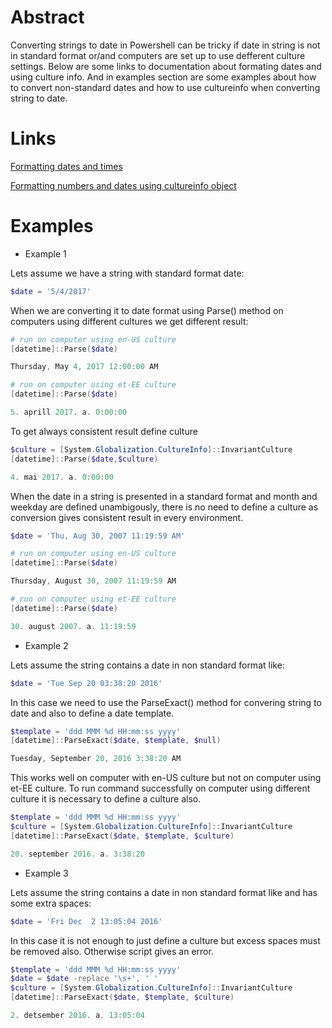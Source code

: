 # Abstract

Converting strings to date in Powershell can be tricky if date in string is not in standard format or/and computers are set up to use defferent culture settings.
Below are some links to documentation about formating dates and using culture info. And in examples section are some examples about how to convert non-standard dates and how to use cultureinfo when converting string to date.

# Links

[Formatting dates and times](https://technet.microsoft.com/en-us/library/ee692801.aspx)

[Formatting numbers and dates using cultureinfo object](https://technet.microsoft.com/en-us/library/ff730954.aspx)

# Examples

* Example 1

Lets assume we have a string with standard format date:
```powershell
$date = '5/4/2017'
```
When we are converting it to date format using Parse() method on computers using different cultures we get different result:
```powershell
# run on computer using en-US culture
[datetime]::Parse($date)

Thursday, May 4, 2017 12:00:00 AM
```
```powershell
# run on computer using et-EE culture
[datetime]::Parse($date)

5. aprill 2017. a. 0:00:00
```
To get always consistent result define culture
```powershell
$culture = [System.Globalization.CultureInfo]::InvariantCulture
[datetime]::Parse($date,$culture)

4. mai 2017. a. 0:00:00
```

When the date in a string is presented in a standard format and month and weekday are defined unambigously, there is no need to define a culture as conversion gives consistent result in every environment.
```powershell
$date = 'Thu, Aug 30, 2007 11:19:59 AM'
```
```powershell
# run on computer using en-US culture
[datetime]::Parse($date)

Thursday, August 30, 2007 11:19:59 AM
```
```powershell
# run on computer using et-EE culture
[datetime]::Parse($date)

30. august 2007. a. 11:19:59
```
* Example 2

Lets assume the string contains a date in non standard format like:
```powershell
$date = 'Tue Sep 20 03:38:20 2016'
```
In this case we need to use the ParseExact() method for convering string to date and also to define a date template.
```powershell
$template = 'ddd MMM %d HH:mm:ss yyyy'
[datetime]::ParseExact($date, $template, $null)

Tuesday, September 20, 2016 3:38:20 AM
```
This works well on computer with en-US culture but not on computer using et-EE culture. To run command successfully on computer using different culture it is necessary to define a culture also.
```powershell
$template = 'ddd MMM %d HH:mm:ss yyyy'
$culture = [System.Globalization.CultureInfo]::InvariantCulture
[datetime]::ParseExact($date, $template, $culture)

20. september 2016. a. 3:38:20
```
* Example 3

Lets assume the string contains a date in non standard format like and has some extra spaces:
```powershell
$date = 'Fri Dec  2 13:05:04 2016'
```
In this case it is not enough to just define a culture but excess spaces must be removed also. Otherwise script gives an error.
```powershell
$template = 'ddd MMM %d HH:mm:ss yyyy'
$date = $date -replace '\s+', ' '
$culture = [System.Globalization.CultureInfo]::InvariantCulture
[datetime]::ParseExact($date, $template, $culture)

2. detsember 2016. a. 13:05:04
```